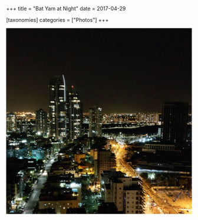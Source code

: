 +++
title = "Bat Yam at Night"
date = 2017-04-29

[taxonomies]
categories = ["Photos"]
+++

![Bat Yam at Night](bat-yam-at-night.jpeg)
